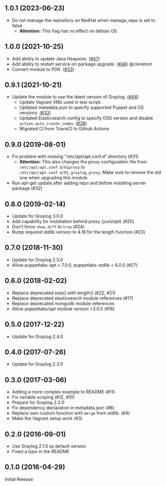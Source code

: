 ## 1.0.1 (2023-06-23)
- Do not manage the repository on RedHat when manage_repo is set to false
  - **Attention:** This flag has no effect on debian OS

## 1.0.0 (2021-10-25)
- Add ability to update Java Heapsize. ([#47](https://github.com/Graylog2/puppet-graylog/issues/47))
- Add ability to restart service on package upgrade. ([#48](https://github.com/Graylog2/puppet-graylog/issues/48)) @clxnetom
- Convert module to PDK. ([#33](https://github.com/Graylog2/puppet-graylog/issues/33))

## 0.9.1 (2021-10-21)
- Update the module to use the latest version of Graylog. ([#44](https://github.com/Graylog2/puppet-graylog/issues/44))
  - Update Vagrant VMs used in test script.
  - Updated metadata.json to specify supported Puppet and OS versions. ([#33](https://github.com/Graylog2/puppet-graylog/issues/33))
  - Updated Elasticsearch config to specify OSS version and disable `action.auto_create_index`. ([#38](https://github.com/Graylog2/puppet-graylog/issues/38))
  - Migrated CI from TravisCI to Github Actions

## 0.9.0 (2019-08-01)

- Fix problem with missing "/etc/apt/apt.conf.d" directory (#31)
  - **Attention:** This also changes the proxy configuration file from `/etc/apt/apt.conf.d/01proxy`
    to `/etc/apt/apt.conf.d/01_graylog_proxy`. Make sure to remove the old one when upgrading
    this module.
- Run apt-get update after adding repo and before installing server package (#32)

## 0.8.0 (2019-02-14)

- Update for Graylog 3.0.0
- Add capability for installation behind proxy (yum/apt) (#20)
- Don't force `show_diff` to `true` (#24)
- Bump required stdlib version to 4.16 for the length function (#23)

## 0.7.0 (2018-11-30)

- Update for Graylog 2.5.0
- Allow puppetlabs-apt < 7.0.0, puppetlabs-stdlib < 6.0.0 (#27)

## 0.6.0 (2018-02-02)

- Replace deprecated size() with length() (#22, #21)
- Replace deprecated elasticsearch module references (#17)
- Replace deprecated mongodb module references
- Allow puppetlabs/apt module version >3.0.0 (#16)

## 0.5.0 (2017-12-22)

- Update for Graylog 2.4.0

## 0.4.0 (2017-07-26)

- Update for Graylog 2.3.0

## 0.3.0 (2017-03-06)

- Adding a more complex example to README (#11)
- Fix variable scoping (#12, #10)
- Prepare for Graylog 2.2.0
- Fix dependency declaration in metadata.json (#8)
- Replace own custom function with `merge` from stdlib. (#4)
- Make the Vagrant setup work (#3)

## 0.2.0 (2016-09-01)

- Use Graylog 2.1.0 as default version
- Fixed a typo in the README

## 0.1.0 (2016-04-29)

Initial Release
